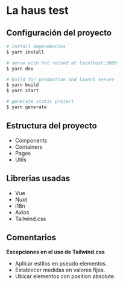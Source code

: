 # La haus test

## Configuración del proyecto

```bash
# install dependencies
$ yarn install

# serve with hot reload at localhost:3000
$ yarn dev

# build for production and launch server
$ yarn build
$ yarn start

# generate static project
$ yarn generate
```

## Estructura del proyecto

- Components
- Containers
- Pages
- Utils

## Librerias usadas

- Vue
- Nuxt
- i18n
- Axios
- Tailwind.css

## Comentarios

**Excepciones en el uso de Tailwind.css**

- Aplicar estilos en pseudo elementos.
- Establecer medidas en valores fijos.
- Ubicar elementos con position absolute.